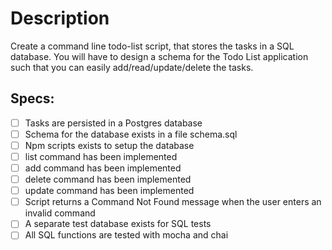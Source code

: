 # Description

Create a command line todo-list script, that stores the tasks in a SQL database. You will have to design a schema for the Todo List application such that you can easily add/read/update/delete the tasks.

## Specs:

- [ ] Tasks are persisted in a Postgres database
- [ ] Schema for the database exists in a file schema.sql
- [ ] Npm scripts exists to setup the database
- [ ] list command has been implemented
- [ ] add command has been implemented
- [ ] delete command has been implemented
- [ ] update command has been implemented
- [ ] Script returns a Command Not Found message when the user enters an invalid command
- [ ] A separate test database exists for SQL tests
- [ ] All SQL functions are tested with mocha and chai
